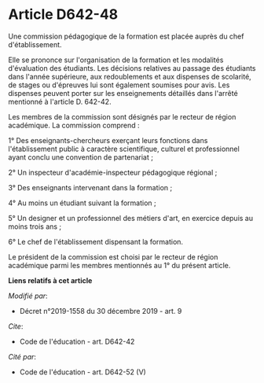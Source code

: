 # Article D642-48

Une commission pédagogique de la formation est placée auprès du chef d'établissement.

Elle se prononce sur l'organisation de la formation et les modalités d'évaluation des étudiants. Les décisions relatives au
passage des étudiants dans l'année supérieure, aux redoublements et aux dispenses de scolarité, de stages ou d'épreuves lui
sont également soumises pour avis. Les dispenses peuvent porter sur les enseignements détaillés dans l'arrêté mentionné à
l'article D. 642-42.

Les membres de la commission sont désignés par le recteur de région académique. La commission comprend :

1° Des enseignants-chercheurs exerçant leurs fonctions dans l'établissement public à caractère scientifique, culturel et
professionnel ayant conclu une convention de partenariat ;

2° Un inspecteur d'académie-inspecteur pédagogique régional ;

3° Des enseignants intervenant dans la formation ;

4° Au moins un étudiant suivant la formation ;

5° Un designer et un professionnel des métiers d'art, en exercice depuis au moins trois ans ;

6° Le chef de l'établissement dispensant la formation.

Le président de la commission est choisi par le recteur de région académique parmi les membres mentionnés au 1° du présent
article.

**Liens relatifs à cet article**

_Modifié par_:

  - Décret n°2019-1558 du 30 décembre 2019 - art. 9

_Cite_:

  - Code de l'éducation - art. D642-42

_Cité par_:

  - Code de l'éducation - art. D642-52 (V)
